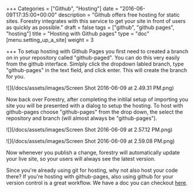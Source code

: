 +++
Categories = ["Github", "Hosting"]
date = "2016-06-09T17:35:00+00:00"
description = "Github offers free hosting for static sites. Forestry integrates with this service to get your site in front of users as quickly as possible."
draft = false
tags = ["github", "github pages", "hosting"]
title = "Hosting with Github pages"
type = "doc"
[menu.setting_up_a_site]
weight = 3

+++
To setup hosting with Github Pages you first need to created a branch on in your repository called "github-paged". You can do this very easily from the github interface. Simlply click the dropdown labled branch, type "github-pages" in the text field, and click enter. This will create the branch for you.

![](/docs/assets/images/Screen Shot 2016-06-09 at 2.49.31 PM.png)

Now back over Forestry, after completing the initilal setup of importing you site you will be presented with a dialog to setup the hosting. To host with github-pages choose "github-pages" from the drop down, the select the repository and branch (will almost always be "github-pages"). 

![](/docs/assets/images/Screen Shot 2016-06-09 at 2.57.12 PM.png)


![](/docs/assets/images/Screen Shot 2016-06-09 at 2.59.08 PM.png)

Now whenever you publish a change, forestry will automatically update your live site, so your users will always see the latest version.

Since you're already using git for hosting, why not also host your code there? If you're hosting with github-pages, also using github for your version control is a great workflow. We have a doc you can checkout [here](../../setting-up-a-site/importing-a-site-from-github/).